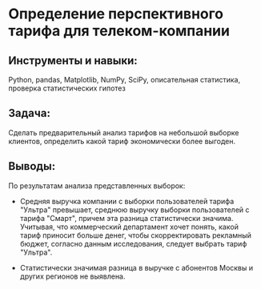 # Определение перспективного тарифа для телеком-компании
 
 ## Инструменты и навыки: 
 Python, pandas, Matplotlib, NumPy, SciPy, описательная статистика, проверка статистических гипотез 
 
 ## Задача: 
 Сделать предварительный анализ тарифов на небольшой выборке клиентов, определить какой тариф экономически более выгоден. 
 
 ## Выводы: 
 По результатам анализа представленных выборок:
 
* Средняя выручка компании с выборки пользователей тарифа "Ультра" превышает, среднюю выручку выборки пользователей с тарифа "Смарт", причем эта разница статистически значима. Учитывая, что коммерческий департамент хочет понять, какой тариф приносит больше денег, чтобы скорректировать рекламный бюджет, согласно данным исследования, следует выбрать тариф "Ультра".

*  Статистически значимая разница в выручке с абонентов Москвы и других регионов не выявлена. 

